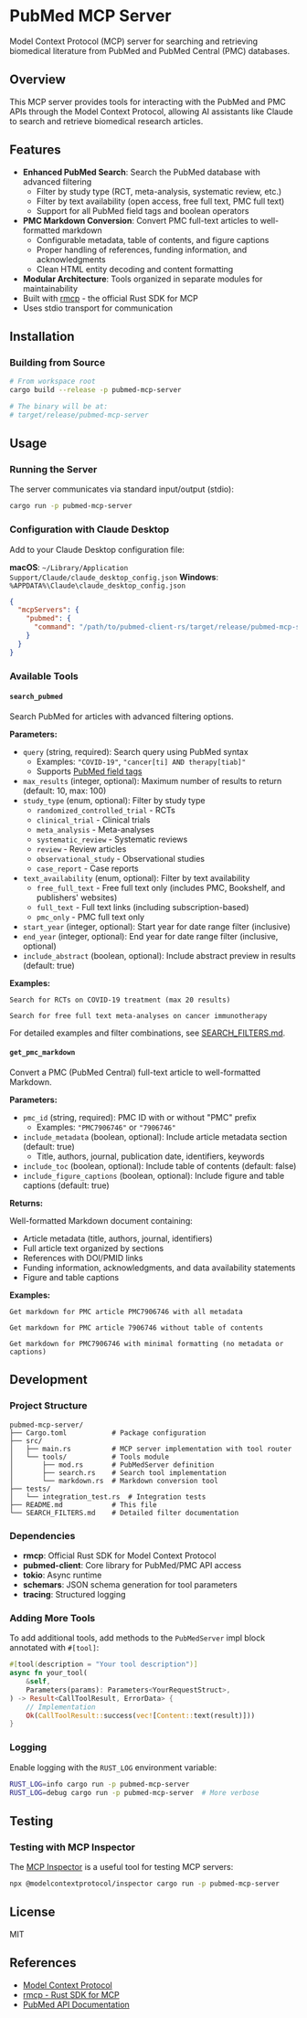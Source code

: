 # PubMed MCP Server

Model Context Protocol (MCP) server for searching and retrieving biomedical literature from PubMed and PubMed Central (PMC) databases.

## Overview

This MCP server provides tools for interacting with the PubMed and PMC APIs through the Model Context Protocol, allowing AI assistants like Claude to search and retrieve biomedical research articles.

## Features

- **Enhanced PubMed Search**: Search the PubMed database with advanced filtering
  - Filter by study type (RCT, meta-analysis, systematic review, etc.)
  - Filter by text availability (open access, free full text, PMC full text)
  - Support for all PubMed field tags and boolean operators
- **PMC Markdown Conversion**: Convert PMC full-text articles to well-formatted markdown
  - Configurable metadata, table of contents, and figure captions
  - Proper handling of references, funding information, and acknowledgments
  - Clean HTML entity decoding and content formatting
- **Modular Architecture**: Tools organized in separate modules for maintainability
- Built with [rmcp](https://github.com/modelcontextprotocol/rust-sdk) - the official Rust SDK for MCP
- Uses stdio transport for communication

## Installation

### Building from Source

```bash
# From workspace root
cargo build --release -p pubmed-mcp-server

# The binary will be at:
# target/release/pubmed-mcp-server
```

## Usage

### Running the Server

The server communicates via standard input/output (stdio):

```bash
cargo run -p pubmed-mcp-server
```

### Configuration with Claude Desktop

Add to your Claude Desktop configuration file:

**macOS**: `~/Library/Application Support/Claude/claude_desktop_config.json`
**Windows**: `%APPDATA%\Claude\claude_desktop_config.json`

```json
{
  "mcpServers": {
    "pubmed": {
      "command": "/path/to/pubmed-client-rs/target/release/pubmed-mcp-server"
    }
  }
}
```

### Available Tools

#### `search_pubmed`

Search PubMed for articles with advanced filtering options.

**Parameters:**

- `query` (string, required): Search query using PubMed syntax
  - Examples: `"COVID-19"`, `"cancer[ti] AND therapy[tiab]"`
  - Supports [PubMed field tags](https://pubmed.ncbi.nlm.nih.gov/help/#using-search-field-tags)
- `max_results` (integer, optional): Maximum number of results to return (default: 10, max: 100)
- `study_type` (enum, optional): Filter by study type
  - `randomized_controlled_trial` - RCTs
  - `clinical_trial` - Clinical trials
  - `meta_analysis` - Meta-analyses
  - `systematic_review` - Systematic reviews
  - `review` - Review articles
  - `observational_study` - Observational studies
  - `case_report` - Case reports
- `text_availability` (enum, optional): Filter by text availability
  - `free_full_text` - Free full text only (includes PMC, Bookshelf, and publishers' websites)
  - `full_text` - Full text links (including subscription-based)
  - `pmc_only` - PMC full text only
- `start_year` (integer, optional): Start year for date range filter (inclusive)
- `end_year` (integer, optional): End year for date range filter (inclusive, optional)
- `include_abstract` (boolean, optional): Include abstract preview in results (default: true)

**Examples:**

```
Search for RCTs on COVID-19 treatment (max 20 results)
```

```
Search for free full text meta-analyses on cancer immunotherapy
```

For detailed examples and filter combinations, see [SEARCH_FILTERS.md](SEARCH_FILTERS.md).

#### `get_pmc_markdown`

Convert a PMC (PubMed Central) full-text article to well-formatted Markdown.

**Parameters:**

- `pmc_id` (string, required): PMC ID with or without "PMC" prefix
  - Examples: `"PMC7906746"` or `"7906746"`
- `include_metadata` (boolean, optional): Include article metadata section (default: true)
  - Title, authors, journal, publication date, identifiers, keywords
- `include_toc` (boolean, optional): Include table of contents (default: false)
- `include_figure_captions` (boolean, optional): Include figure and table captions (default: true)

**Returns:**

Well-formatted Markdown document containing:

- Article metadata (title, authors, journal, identifiers)
- Full article text organized by sections
- References with DOI/PMID links
- Funding information, acknowledgments, and data availability statements
- Figure and table captions

**Examples:**

```
Get markdown for PMC article PMC7906746 with all metadata
```

```
Get markdown for PMC article 7906746 without table of contents
```

```
Get markdown for PMC7906746 with minimal formatting (no metadata or captions)
```

## Development

### Project Structure

```
pubmed-mcp-server/
├── Cargo.toml           # Package configuration
├── src/
│   ├── main.rs          # MCP server implementation with tool router
│   └── tools/           # Tools module
│       ├── mod.rs       # PubMedServer definition
│       ├── search.rs    # Search tool implementation
│       └── markdown.rs  # Markdown conversion tool
├── tests/
│   └── integration_test.rs  # Integration tests
├── README.md            # This file
└── SEARCH_FILTERS.md    # Detailed filter documentation
```

### Dependencies

- **rmcp**: Official Rust SDK for Model Context Protocol
- **pubmed-client**: Core library for PubMed/PMC API access
- **tokio**: Async runtime
- **schemars**: JSON schema generation for tool parameters
- **tracing**: Structured logging

### Adding More Tools

To add additional tools, add methods to the `PubMedServer` impl block annotated with `#[tool]`:

```rust
#[tool(description = "Your tool description")]
async fn your_tool(
    &self,
    Parameters(params): Parameters<YourRequestStruct>,
) -> Result<CallToolResult, ErrorData> {
    // Implementation
    Ok(CallToolResult::success(vec![Content::text(result)]))
}
```

### Logging

Enable logging with the `RUST_LOG` environment variable:

```bash
RUST_LOG=info cargo run -p pubmed-mcp-server
RUST_LOG=debug cargo run -p pubmed-mcp-server  # More verbose
```

## Testing

### Testing with MCP Inspector

The [MCP Inspector](https://github.com/modelcontextprotocol/inspector) is a useful tool for testing MCP servers:

```bash
npx @modelcontextprotocol/inspector cargo run -p pubmed-mcp-server
```

## License

MIT

## References

- [Model Context Protocol](https://modelcontextprotocol.io/)
- [rmcp - Rust SDK for MCP](https://github.com/modelcontextprotocol/rust-sdk)
- [PubMed API Documentation](https://www.ncbi.nlm.nih.gov/books/NBK25499/)

